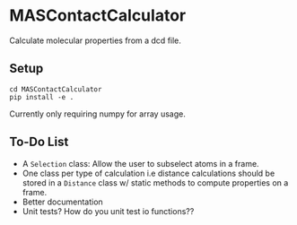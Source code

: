 # MASContactCalculator
Calculate molecular properties from a dcd file.

## Setup

```
cd MASContactCalculator
pip install -e .
```
Currently only requiring numpy for array usage.



## To-Do List
- A `Selection` class: Allow the user to subselect atoms in a frame.
- One class per type of calculation i.e distance calculations should be stored in a `Distance` class w/ static methods to compute properties on a frame.
- Better documentation
- Unit tests? How do you unit test io functions??
